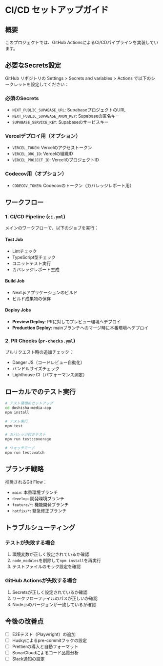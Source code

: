 # CI/CD セットアップガイド

## 概要
このプロジェクトでは、GitHub ActionsによるCI/CDパイプラインを実装しています。

## 必要なSecrets設定

GitHub リポジトリの Settings > Secrets and variables > Actions で以下のシークレットを設定してください：

### 必須のSecrets
- `NEXT_PUBLIC_SUPABASE_URL`: SupabaseプロジェクトのURL
- `NEXT_PUBLIC_SUPABASE_ANON_KEY`: Supabaseの匿名キー
- `SUPABASE_SERVICE_KEY`: Supabaseのサービスキー

### Vercelデプロイ用（オプション）
- `VERCEL_TOKEN`: Vercelのアクセストークン
- `VERCEL_ORG_ID`: Vercelの組織ID
- `VERCEL_PROJECT_ID`: VercelのプロジェクトID

### Codecov用（オプション）
- `CODECOV_TOKEN`: Codecovのトークン（カバレッジレポート用）

## ワークフロー

### 1. CI/CD Pipeline (`ci.yml`)
メインのワークフローで、以下のジョブを実行：

#### Test Job
- Lintチェック
- TypeScript型チェック
- ユニットテスト実行
- カバレッジレポート生成

#### Build Job
- Next.jsアプリケーションのビルド
- ビルド成果物の保存

#### Deploy Jobs
- **Preview Deploy**: PRに対してプレビュー環境へデプロイ
- **Production Deploy**: mainブランチへのマージ時に本番環境へデプロイ

### 2. PR Checks (`pr-checks.yml`)
プルリクエスト時の追加チェック：
- Danger JS（コードレビュー自動化）
- バンドルサイズチェック
- Lighthouse CI（パフォーマンス測定）

## ローカルでのテスト実行

```bash
# テスト環境のセットアップ
cd doshisha-media-app
npm install

# テスト実行
npm test

# カバレッジ付きテスト
npm run test:coverage

# ウォッチモード
npm run test:watch
```

## ブランチ戦略

推奨されるGit Flow：
- `main`: 本番環境ブランチ
- `develop`: 開発環境ブランチ
- `feature/*`: 機能開発ブランチ
- `hotfix/*`: 緊急修正ブランチ

## トラブルシューティング

### テストが失敗する場合
1. 環境変数が正しく設定されているか確認
2. `node_modules`を削除して`npm install`を再実行
3. テストファイルのモック設定を確認

### GitHub Actionsが失敗する場合
1. Secretsが正しく設定されているか確認
2. ワークフローファイルのパスが正しいか確認
3. Node.jsのバージョンが一致しているか確認

## 今後の改善点

- [ ] E2Eテスト（Playwright）の追加
- [ ] Huskyによるpre-commitフックの設定
- [ ] Prettierの導入と自動フォーマット
- [ ] SonarCloudによるコード品質分析
- [ ] Slack通知の設定